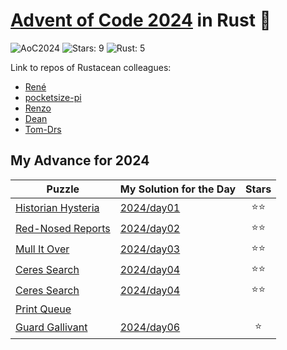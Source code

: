 # [Advent of Code 2024](https://adventofcode.com/2024) in Rust 🦀

![AoC2024](https://img.shields.io/badge/Advent_of_Code-2024-blue)
![Stars: 9](https://img.shields.io/badge/Stars-9%20%20⭐-darkorchid)
![Rust: 5](https://img.shields.io/badge/Rust-5-aquamarine?logo=Rust)


Link to repos of Rustacean colleagues:
- [René](https://github.com/rene-d/advent-of-rust/)
- [pocketsize-pi](https://github.com/pocketsize-pi/AoC2024)
- [Renzo](https://github.com/L4pr/AOC-2024-rust)
- [Dean](https://github.com/dk850/aoc-rust-24)
- [Tom-Drs](https://github.com/tdameros/advent-of-code-2024)


## My Advance for 2024

Puzzle | My Solution for the Day | Stars
| -- | ----              | :----: 
| [Historian Hysteria](https://adventofcode.com/2024/day/1) |  [2024/day01](./day01/)  | ⭐⭐ |
| [Red-Nosed Reports](https://adventofcode.com/2024/day/2) |  [2024/day02](./day02/)  | ⭐⭐ |
| [Mull It Over](https://adventofcode.com/2024/day/3) |  [2024/day03](./day03/)  | ⭐⭐ |
| [Ceres Search](https://adventofcode.com/2024/day/4) | [2024/day04](./day04/)  | ⭐⭐ |
| [Ceres Search](https://adventofcode.com/2024/day/4) | [2024/day04](./day04/)  | ⭐⭐ |
| [Print Queue](https://adventofcode.com/2024/day/5) |  |  |
| [Guard Gallivant](https://adventofcode.com/2024/day/6) | [2024/day06](./day06/)  | ⭐ |



